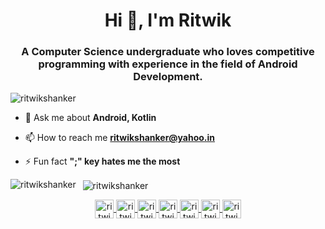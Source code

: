 <h1 align="center">Hi 👋, I'm Ritwik</h1>
<h3 align="center">A Computer Science undergraduate who loves competitive programming with experience in the field of Android Development.</h3>
<p align="left">
	<img src="https://komarev.com/ghpvc/?username=ritwikshanker" alt="ritwikshanker" />
</p>

- 💬 Ask me about **Android, Kotlin**

- 📫 How to reach me **ritwikshanker@yahoo.in**

- ⚡ Fun fact **";" key hates me the most**


<p>
	<img align="left" src="https://github-readme-stats.vercel.app/api/top-langs/?username=ritwikshanker&layout=compact&hide=html&theme=radical" alt="ritwikshanker" />
</p>
<p>&nbsp;
	<img align="center" src="https://github-readme-stats.vercel.app/api?username=ritwikshanker&show_icons=true&theme=radical" alt="ritwikshanker" />
</p>
<p align="center">
	<a href="https://dev.to/ritwikshanker" target="blank">
		<img align="center" src="https://cdn.jsdelivr.net/npm/simple-icons@4.14.0/icons/dev-dot-to.svg" alt="ritwikshanker" height="30" width="30" />
	</a>
	<a href="https://twitter.com/ritwikshanker" target="blank">
		<img align="center" src="https://cdn.jsdelivr.net/npm/simple-icons@4.14.0/icons/twitter.svg" alt="ritwikshanker" height="30" width="30" />
	</a>
	<a href="https://linkedin.com/in/ritwikshanker" target="blank">
		<img align="center" src="https://cdn.jsdelivr.net/npm/simple-icons@4.14.0/icons/linkedin.svg" alt="ritwikshanker" height="30" width="30" />
	</a>
	<a href="https://stackoverflow.com/users/7024091/ritwikshanker" target="blank">
		<img align="center" src="https://cdn.jsdelivr.net/npm/simple-icons@4.14.0/icons/stackoverflow.svg" alt="ritwikshanker" height="30" width="30" />
	</a>
	<a href="https://fb.com/ritwikshanker" target="blank">
		<img align="center" src="https://cdn.jsdelivr.net/npm/simple-icons@4.14.0/icons/facebook.svg" alt="ritwikshanker" height="30" width="30" />
	</a>
	<a href="https://instagram.com/ritwikshanker" target="blank">
		<img align="center" src="https://cdn.jsdelivr.net/npm/simple-icons@4.14.0/icons/instagram.svg" alt="ritwikshanker" height="30" width="30" />
	</a>
	<a href="https://www.youtube.com/c/ritwikshanker" target="blank">
		<img align="center" src="https://cdn.jsdelivr.net/npm/simple-icons@4.14.0/icons/youtube.svg" alt="ritwikshanker" height="30" width="30" />
	</a>
</p>
